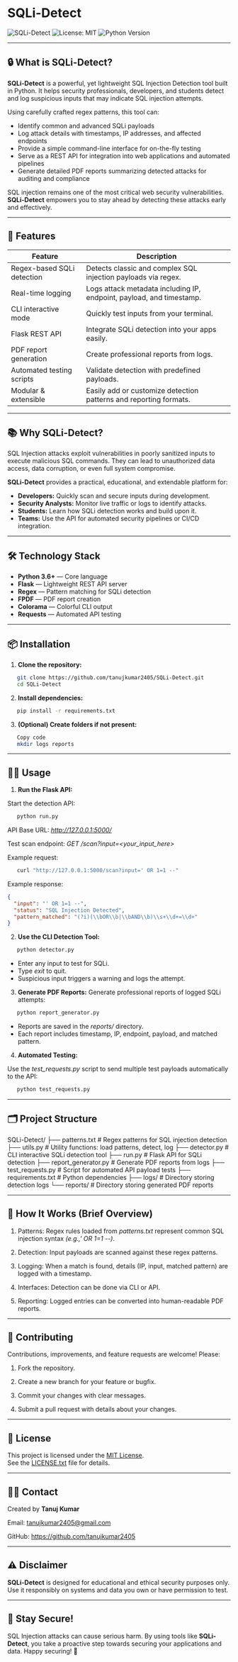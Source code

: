 # SQLi-Detect

![SQLi-Detect](https://img.shields.io/badge/SQLi-Detect-blue?style=for-the-badge&logo=python)
![License: MIT](https://img.shields.io/badge/License-MIT-green.svg)
![Python Version](https://img.shields.io/badge/python-3.6%2B-blue.svg)

---

## 🔒 What is SQLi-Detect?

**SQLi-Detect** is a powerful, yet lightweight SQL Injection Detection tool built in Python. It helps security professionals, developers, and students detect and log suspicious inputs that may indicate SQL injection attempts.

Using carefully crafted regex patterns, this tool can:

- Identify common and advanced SQLi payloads
- Log attack details with timestamps, IP addresses, and affected endpoints
- Provide a simple command-line interface for on-the-fly testing
- Serve as a REST API for integration into web applications and automated pipelines
- Generate detailed PDF reports summarizing detected attacks for auditing and compliance

SQL injection remains one of the most critical web security vulnerabilities. **SQLi-Detect** empowers you to stay ahead by detecting these attacks early and effectively.

---

## 🚀 Features

| Feature                      | Description                                      |
|-----------------------------|------------------------------------------------|
| Regex-based SQLi detection   | Detects classic and complex SQL injection payloads via regex. |
| Real-time logging            | Logs attack metadata including IP, endpoint, payload, and timestamp. |
| CLI interactive mode         | Quickly test inputs from your terminal.        |
| Flask REST API               | Integrate SQLi detection into your apps easily.|
| PDF report generation        | Create professional reports from logs.         |
| Automated testing scripts    | Validate detection with predefined payloads.   |
| Modular & extensible         | Easily add or customize detection patterns and reporting formats. |

---

## 📚 Why SQLi-Detect?

SQL Injection attacks exploit vulnerabilities in poorly sanitized inputs to execute malicious SQL commands. They can lead to unauthorized data access, data corruption, or even full system compromise.

**SQLi-Detect** provides a practical, educational, and extendable platform for:

- **Developers:** Quickly scan and secure inputs during development.
- **Security Analysts:** Monitor live traffic or logs to identify attacks.
- **Students:** Learn how SQLi detection works and build upon it.
- **Teams:** Use the API for automated security pipelines or CI/CD integration.

---

## 🛠️ Technology Stack

- **Python 3.6+** — Core language  
- **Flask** — Lightweight REST API server  
- **Regex** — Pattern matching for SQLi detection  
- **FPDF** — PDF report creation  
- **Colorama** — Colorful CLI output  
- **Requests** — Automated API testing  

---

## 📦 Installation

1. **Clone the repository:**

```bash
   git clone https://github.com/tanujkumar2405/SQLi-Detect.git
   cd SQLi-Detect
```

2. **Install dependencies:**

```bash
   pip install -r requirements.txt
```

3. **(Optional) Create folders if not present:**

```bash
   Copy code
   mkdir logs reports
```

---

## 🧑‍💻 Usage

1. **Run the Flask API:**

Start the detection API:

```bash
   python run.py
```
API Base URL: *http://127.0.0.1:5000/*

Test scan endpoint:
*GET /scan?input=<your_input_here>*

Example request:

```bash
   curl "http://127.0.0.1:5000/scan?input=' OR 1=1 --"
```
Example response:

```json
{
  "input": "' OR 1=1 --",
  "status": "SQL Injection Detected",
  "pattern_matched": "(?i)(\\bOR\\b|\\bAND\\b)\\s+\\d+=\\d+"
}
```

2. **Use the CLI Detection Tool:**

```bash
   python detector.py
```

- Enter any input to test for SQLi.
- Type *exit* to quit.
- Suspicious input triggers a warning and logs the attempt.

3. **Generate PDF Reports:**
Generate professional reports of logged SQLi attempts:

```bash
   python report_generator.py
```

- Reports are saved in the *reports/* directory.
- Each report includes timestamp, IP, endpoint, payload, and matched pattern.

4. **Automated Testing:**

Use the *test_requests.py* script to send multiple test payloads automatically to the API:

```bash
   python test_requests.py
```

---


## 🗂️ Project Structure

SQLi-Detect/
├── patterns.txt          # Regex patterns for SQL injection detection
├── utils.py              # Utility functions: load patterns, detect, log
├── detector.py           # CLI interactive SQLi detection tool
├── run.py                # Flask API for SQLi detection
├── report_generator.py   # Generate PDF reports from logs
├── test_requests.py      # Script for automated API payload tests
├── requirements.txt      # Python dependencies
├── logs/                 # Directory storing detection logs
└── reports/              # Directory storing generated PDF reports


---


## 🔧 How It Works (Brief Overview)

1. Patterns: Regex rules loaded from *patterns.txt* represent common SQL injection syntax *(e.g.,' OR 1=1 --)*.

2. Detection: Input payloads are scanned against these regex patterns.

3. Logging: When a match is found, details (IP, input, matched pattern) are logged with a timestamp.

4. Interfaces: Detection can be done via CLI or API.

5. Reporting: Logged entries can be converted into human-readable PDF reports.


---


## 🤝 Contributing

Contributions, improvements, and feature requests are welcome! Please:

   1. Fork the repository.

   2. Create a new branch for your feature or bugfix.

   3. Commit your changes with clear messages.

   4. Submit a pull request with details about your changes.


---


## 📜 License

This project is licensed under the [MIT License](LICENSE.txt).  
See the [LICENSE.txt](LICENSE.txt) file for details.


---


## 🙋‍♂️ Contact

Created by **Tanuj Kumar**

Email: tanujkumar2405@gmail.com

GitHub: https://github.com/tanujkumar2405


---


## ⚠️ Disclaimer

**SQLi-Detect** is designed for educational and ethical security purposes only. Use it responsibly on systems and data you own or have permission to test.


---


## 🌟 Stay Secure!

SQL Injection attacks can cause serious harm. By using tools like **SQLi-Detect**, you take a proactive step towards securing your applications and data. Happy securing! 🔐
